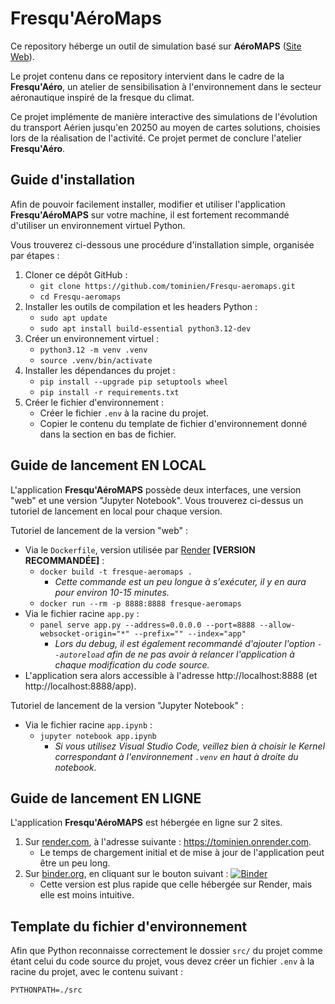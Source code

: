 # Fresqu'AéroMaps

Ce repository héberge un outil de simulation basé sur **AéroMAPS** ([Site Web](https://aeromaps.isae-supaero.fr/)).

Le projet contenu dans ce repository intervient dans le cadre de la **Fresqu'Aéro**, un atelier de sensibilisation à l'environnement dans le secteur aéronautique inspiré de la fresque du climat.

Ce projet implémente de manière interactive des simulations de l'évolution du transport Aérien jusqu'en 20250 au moyen de cartes solutions, choisies lors de la réalisation de l'activité. Ce projet permet de conclure l'atelier **Fresqu'Aéro**.

## Guide d'installation

Afin de pouvoir facilement installer, modifier et utiliser l'application **Fresqu'AéroMAPS** sur votre machine, il est fortement recommandé d'utiliser un environnement virtuel Python.

Vous trouverez ci-dessous une procédure d'installation simple, organisée par étapes :

1. Cloner ce dépôt GitHub :
    - `git clone https://github.com/tominien/Fresqu-aeromaps.git`
    - `cd Fresqu-aeromaps`
2. Installer les outils de compilation et les headers Python :
    - `sudo apt update`
    - `sudo apt install build-essential python3.12-dev`
3. Créer un environnement virtuel :
    - `python3.12 -m venv .venv`
    - `source .venv/bin/activate`
4. Installer les dépendances du projet :
    - `pip install --upgrade pip setuptools wheel`
    - `pip install -r requirements.txt`
5. Créer le fichier d'environnement :
    - Créer le fichier `.env` à la racine du projet.
    - Copier le contenu du template de fichier d'environnement donné dans la section en bas de fichier.

## Guide de lancement EN LOCAL

L'application **Fresqu'AéroMAPS** possède deux interfaces, une version "web" et une version "Jupyter Notebook".
Vous trouverez ci-dessus un tutoriel de lancement en local pour chaque version.

Tutoriel de lancement de la version "web" :

- Via le `Dockerfile`, version utilisée par [Render](https://render.com) **[VERSION RECOMMANDÉE]** :
    - `docker build -t fresque-aeromaps .`
        - *Cette commande est un peu longue à s'exécuter, il y en aura pour environ 10-15 minutes.*
    - `docker run --rm -p 8888:8888 fresque-aeromaps`
- Via le fichier racine `app.py` :
    - `panel serve app.py --address=0.0.0.0 --port=8888 --allow-websocket-origin="*" --prefix="" --index="app"`     
        - *Lors du debug, il est également recommandé d'ajouter l'option `--autoreload` afin de ne pas avoir à relancer l'application à chaque modification du code source.*
- L'application sera alors accessible à l'adresse http://localhost:8888 (et http://localhost:8888/app).

Tutoriel de lancement de la version "Jupyter Notebook" :

- Via le fichier racine `app.ipynb` :
    - `jupyter notebook app.ipynb`
        - *Si vous utilisez Visual Studio Code, veillez bien à choisir le Kernel correspondant à l'environnement `.venv` en haut à droite du notebook.*

## Guide de lancement EN LIGNE

L'application **Fresqu'AéroMAPS** est hébergée en ligne sur 2 sites.

1. Sur [render.com](https://render.com), à l'adresse suivante : https://tominien.onrender.com.
    - Le temps de chargement initial et de mise à jour de l'application peut être un peu long.
2. Sur [binder.org](https://mybinder.org), en cliquant sur le bouton suivant : [![Binder](https://mybinder.org/badge_logo.svg)](https://mybinder.org/v2/gh/tominien/Fresqu-aeromaps/HEAD?urlpath=%2Fdoc%2Ftree%2Fapp.ipynb)
    - Cette version est plus rapide que celle hébergée sur Render, mais elle est moins intuitive.

## Template du fichier d'environnement

Afin que Python reconnaisse correctement le dossier `src/` du projet comme étant celui du code source du projet, vous devez créer un fichier `.env` à la racine du projet, avec le contenu suivant :
```
PYTHONPATH=./src
```
